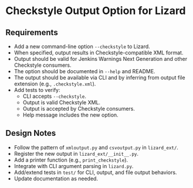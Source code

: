 # Checkstyle Output Option for Lizard

## Requirements
- Add a new command-line option `--checkstyle` to Lizard.
- When specified, output results in Checkstyle-compatible XML format.
- Output should be valid for Jenkins Warnings Next Generation and other Checkstyle consumers.
- The option should be documented in `--help` and README.
- The output should be available via CLI and by inferring from output file extension (e.g., `.checkstyle.xml`).
- Add tests to verify:
  - CLI accepts `--checkstyle`.
  - Output is valid Checkstyle XML.
  - Output is accepted by Checkstyle consumers.
  - Help message includes the new option.

## Design Notes
- Follow the pattern of `xmloutput.py` and `csvoutput.py` in `lizard_ext/`.
- Register the new output in `lizard_ext/__init__.py`.
- Add a printer function (e.g., `print_checkstyle`).
- Integrate with CLI argument parsing in `lizard.py`.
- Add/extend tests in `test/` for CLI, output, and file output behaviors.
- Update documentation as needed. 